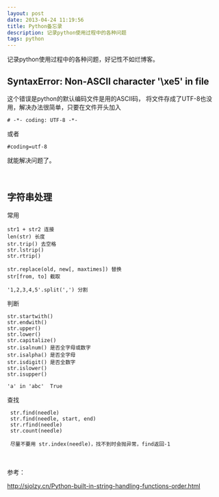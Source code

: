 ```yaml
---
layout: post
date: 2013-04-24 11:19:56
title: Python备忘录
description: 记录python使用过程中的各种问题
tags: python
---
```



记录python使用过程中的各种问题，好记性不如烂博客。


SyntaxError: Non-ASCII character '\xe5' in file
----------
这个错误是python的默认编码文件是用的ASCII码，
将文件存成了UTF-8也没用，解决办法很简单，只要在文件开头加入

	# -*- coding: UTF-8 -*-
	
或者

	#coding=utf-8 

就能解决问题了。


<br />

字符串处理
---
常用

	str1 + str2 连接
	len(str) 长度
	str.trip() 去空格
	str.lstrip()
	str.rtrip()
	
	str.replace(old, new[, maxtimes]) 替换
	str[from, to] 截取
	
	'1,2,3,4,5'.split(',') 分割
	
	

判断

	str.startwith()
	str.endwith()
	str.upper()
	str.lower()
	str.capitalize()
	str.isalnum() 是否全字母或数字
	str.isalpha() 是否全字母
	str.isdigit() 是否全数字
	str.islower()
	str.isupper()
	
	'a' in 'abc'  True
	
查找

	 str.find(needle)
	 str.find(needle, start, end)
	 str.rfind(needle)
	 str.count(needle)
	 
	 尽量不要用 str.index(needle)，找不到时会抛异常，find返回-1
	 


<br /><br />
参考：

<http://sjolzy.cn/Python-built-in-string-handling-functions-order.html>
